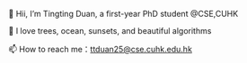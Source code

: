 👋 Hii, I’m Tingting Duan, a first-year PhD student @CSE,CUHK

🌳 I love trees, ocean, sunsets, and beautiful algorithms

📫 How to reach me：ttduan25@cse.cuhk.edu.hk

<!---
DTTTTTTT777/DTTTTTTT777 is a ✨ special ✨ repository because its `README.md` (this file) appears on your GitHub profile.
You can click the Preview link to take a look at your changes.
--->
